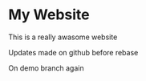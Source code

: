 # My Website
This is a really awasome website

Updates made on github before rebase

On demo branch again
